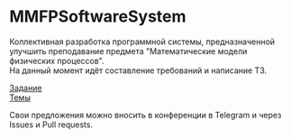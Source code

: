 # MMFPSoftwareSystem

Коллективная разработка программной системы, предназначенной улучшить преподавание предмета "Математические модели физических процессов".  
На данный момент идёт составление требований и написание ТЗ.  
 
 [Задание](https://github.com/tsurrdurr/MMFPSoftwareSystem/wiki/%D0%97%D0%B0%D0%B4%D0%B0%D0%BD%D0%B8%D0%B5)  
 [Темы](https://github.com/tsurrdurr/MMFPSoftwareSystem/wiki/%D0%A2%D0%B5%D0%BC%D1%8B)  
 
Свои предложения можно вносить в конференции в Telegram и через Issues и Pull requests.
